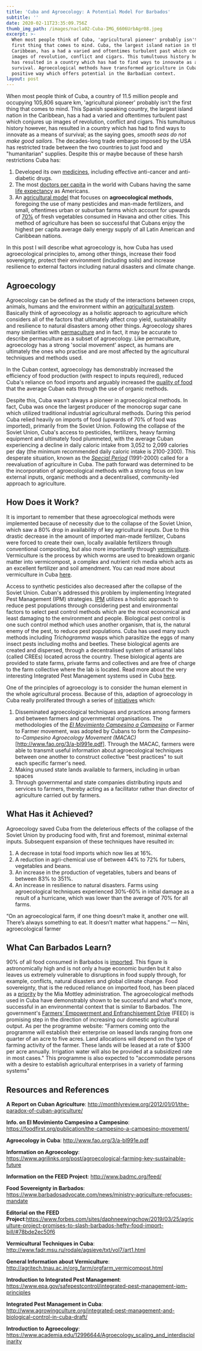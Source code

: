 ```yaml
---
title: 'Cuba and Agroecology: A Potential Model For Barbados'
subtitle: ''
date: 2020-02-11T23:35:09.756Z
thumb_img_path: /images/nacla02-Cuba-IMG_6606UrbAgr08.jpeg
excerpt: >-
  When most people think of Cuba, 'agricultural pioneer' probably isn't the
  first thing that comes to mind. Cuba, the largest island nation in the
  Caribbean, has a had a varied and oftentimes turbulent past which conjures up
  images of revolution, conflict and cigars. This tumultuous history however,
  has resulted in a country which has had to find ways to innovate as a means of
  survival. Agroecological methods have transformed agriculture in Cuba in a
  positive way which offers potential in the Barbadian context.
layout: post
---
```

When most people think of Cuba, a country of 11.5 million people and occupying 105,806 square km, 'agricultural pioneer' probably isn't the first thing that comes to mind. This Spanish speaking country, the largest island nation in the Caribbean, has a had a varied and oftentimes turbulent past which conjures up images of revolution, conflict and cigars. This tumultuous history however, has resulted in a country which has had to find ways to innovate as a means of survival; as the saying goes, *smooth seas do not make good sailors*. The decades-long trade embargo imposed by the USA has restricted trade between the two countries to just food and "humanitarian" supplies. Despite this or maybe because of these harsh restrictions Cuba has:

1. Developed its own [medicines](https://www.huffpost.com/entry/cuba-medical-innovations_n_56ddfacfe4b03a4056799015), including effective anti-cancer and anti-diabetic drugs.
2. The most [doctors per capita](https://data.worldbank.org/indicator/SH.MED.PHYS.ZS) in the world with Cubans having the same [life expectancy](https://www.who.int/countries/cub/en/) as Americans. 
3. An [agricultural model](http://www.fao.org/3/a-bl991e.pdf) that focuses on **agroecological methods**, foregoing the use of many pesticides and man-made fertilizers, and small, oftentimes urban or suburban farms which account for upwards of [70%](http://monthlyreview.org/2012/01/01/the-paradox-of-cuban-agriculture/) of fresh vegetables consumed in Havana and other cities. This method of agriculture has been so successful that Cubans enjoy the highest  per capita average daily energy supply of all Latin American and Caribbean nations.

In this post I will describe what agroecology is, how Cuba has used agroecological principles to, among other things, increase their food sovereignty, protect their environment (including soils) and increase resilience to external factors including natural disasters and climate change. 

## Agroecology

Agroecology can be defined as the study of the interactions between crops, animals, humans and the environment within an [agricultural system](https://www.academia.edu/12996644/Agroecology_scaling_and_interdisciplinarity). Basically think of agroecology as a holistic approach to agriculture which considers all of the factors that ultimately affect crop yield, sustainability and resilience to natural disasters among other things. Agroecology shares many similarities with [permaculture]([https://www.deplantuhman.com/posts/permaculture-backyard-transformation-part-2/](https://www.deplantuhman.com/posts/permaculture-backyard-transformation-part-2/))  and in fact, it may be accurate to describe permaculture as a subset of agroecology. Like permaculture, agroecology has a strong 'social movement' aspect, as humans are ultimately the ones who practise and are most affected by the agricultural techniques and methods used.

 In the Cuban context, agroecology has demonstrably increased the efficiency of food production (with respect to inputs required), reduced Cuba's reliance on food imports and arguably increased the [quality of food](https://www.independentsciencenews.org/health/unsafe-at-any-dose-diagnosing-chemical-safety-failures-from-ddt-to-bpa/) that the average Cuban eats through the use of organic methods.

Despite this, Cuba wasn't always a pioneer in agroecological methods. In fact, Cuba was once the largest producer of the monocrop sugar cane which utilized traditional industrial agricultural methods. During this period Cuba relied heavily on imports of food (upwards of 70% of food was imported), primarily from the Soviet Union. Following the collapse of the Soviet Union, Cuba's access to pesticides, fertilizers, heavy farming equipment and ultimately food plummeted, with the average Cuban experiencing a decline in daily caloric intake from 3,052  to 2,099 calories per day (the minimum recommended daily caloric intake is 2100-2300). This desperate situation, known as the *[Special Period](https://www.wikiwand.com/en/Special_Period)* (1991-2000) called for a reevaluation of agriculture in Cuba. The path forward was determined to be the incorporation of agroecological methods with a strong focus on low external inputs, organic methods and a decentralised, community-led approach to agriculture. 

## How Does it Work?

It is important to remember that these agroecological methods were implemented because of necessity due to the collapse of the Soviet Union, which saw a 80% drop in availability of key agricultural inputs. Due to this drastic decrease in the amount of imported man-made fertilizer, Cubans were forced to create their own, locally available fertilizers through conventional composting, but also more importantly through [vermiculture](http://agritech.tnau.ac.in/org_farm/orgfarm_vermicompost.html). Vermiculture is the process by which worms are used to breakdown organic matter into vermicompost, a complex and nutrient rich media which acts as an excellent fertilizer and soil amendment. You can read more about vermiculture in Cuba [here](http://www.fadr.msu.ru/rodale/agsieve/txt/vol7/art1.html).

Access to synthetic pesticides also decreased after the collapse of the Soviet Union. Cuban's addressed this problem by implementing Integrated Pest Management (IPM) strategies. [IPM](https://www.epa.gov/safepestcontrol/integrated-pest-management-ipm-principles) utilizes a holistic approach to reduce pest populations through considering pest and environmental factors to select pest control methods which are the most economical and least damaging to the environment  and people. Biological pest control is one such control method which uses another organism, that is, the natural enemy of the pest, to reduce pest populations. Cuba has used many such methods including  *Trichogramma* wasps which parasitize the eggs of many insect pests including moths and beetles.  These biological agents are created and dispersed, through a decentralised system of  artisanal labs (called CREEs) located across the country. These biological agents are provided to state farms, private farms and collectives and are free of charge to the farm collective where the lab is located. Read more about the very interesting Integrated Pest Management systems used in Cuba [here](http://www.agrowingculture.org/integrated-pest-management-and-biological-control-in-cuba-draft/).

One of the principles of agroecology is to consider the human element in the whole agricultural process. Because of this, adaption of agroecology in Cuba really proliferated through a series of [initiatives](http://www.fao.org/3/a-bl991e.pdf) which:

1. Disseminated agroecological techniques and practices among farmers and between farmers and governmental organisations. The methodologies of  the *[El Movimiento Campesino a Campesino](https://foodfirst.org/publication/the-campesino-a-campesino-movement/)* or Farmer to Farmer movement, was adopted by Cubans to form the *Campesino-to-Campesino Agroecology Movement (MACAC)*\[http://www.fao.org/3/a-bl991e.pdf]. Through the MACAC, farmers were able to transmit useful information about agroecological techniques between one another to construct collective "best practices" to suit each specific farmer's need. 
2. Making unused state lands available to farmers, including in urban spaces 
3. Through governmental and state companies distributing inputs and services to farmers, thereby acting as a facilitator rather than director of agriculture carried out by farmers.

## What Has it Achieved?

Agroecology saved Cuba from the deleterious effects of the collapse of the Soviet Union by producing food  with, first and foremost, minimal external inputs. Subsequent expansion of these techniques have resulted in:

1. A decrease in total food imports which now lies at 16%.
2. A reduction in agri-chemical use of between 44% to 72% for tubers, vegetables and beans.
3. An increase in the production of vegetables, tubers and beans of between 83% to 351%. 
4. An increase in resilience to  natural disasters. Farms using agroecological techniques experienced 30%-60% in initial damage as a result of a hurricane, which was lower than the average of 70% for all farms. 

“On an agroecological farm, if one thing doesn’t make it, another one will. There’s always something to eat. It doesn’t matter what happens.” — Nini, agroecological farmer

## What Can Barbados Learn?

90% of all food consumed in Barbados is [imported](https://www.forbes.com/sites/daphneewingchow/2019/03/25/agriculture-project-promises-to-slash-barbados-hefty-food-import-bill/#78bde2ec50f6). This figure is astronomically high and is not only a huge economic burden but it also leaves us extremely vulnerable to disruptions in food supply through, for example, conflicts, natural disasters and global climate change. Food sovereignty, that is the reduced reliance on imported food,  has been placed as a [priority](https://www.barbadosadvocate.com/news/ministry-agriculture-refocuses-mandate) by the Mia Mottley administration. The agroecological methods used in Cuba have demonstrably shown to be successful and what's more, successful in an environmental context that is similar to Barbados.  The government's [Farmers' Empowerment and Enfranchisement Drive](http://www.badmc.org/feed/) (FEED) is promising step in the direction of increasing our domestic agricultural output.  As per the programme website: "Farmers coming onto the programme will establish their enterprise on leased lands ranging from one quarter of an acre to five acres. Land allocations will depend on the type of farming activity of the farmer. These lands will be leased at a rate of $300 per acre annually. Irrigation water will also be provided at a subsidized rate in most cases."  This programme is also expected to "accommodate persons with a desire to establish agricultural enterprises in a variety of farming systems"

## Resources and References

**A Report on Cuban Agriculture**: http://monthlyreview.org/2012/01/01/the-paradox-of-cuban-agriculture/

**Info. on El Movimiento Campesino a Campesino**: https://foodfirst.org/publication/the-campesino-a-campesino-movement/ 

**Agroecology in Cuba**: http://www.fao.org/3/a-bl991e.pdf 

**Information on Agroecology**: https://www.agrilinks.org/post/agroecological-farming-key-sustainable-future 

**Information on the FEED Project**: http://www.badmc.org/feed/ 

**Food Sovereignty in Barbados**: https://www.barbadosadvocate.com/news/ministry-agriculture-refocuses-mandate 

**Editorial on the FEED Project**:https://www.forbes.com/sites/daphneewingchow/2019/03/25/agriculture-project-promises-to-slash-barbados-hefty-food-import-bill/#78bde2ec50f6 

**Vermicultural Techniques in Cuba**: http://www.fadr.msu.ru/rodale/agsieve/txt/vol7/art1.html 

**General Information about Vermiculture**: http://agritech.tnau.ac.in/org_farm/orgfarm_vermicompost.html 

**Introduction to Integrated Pest Management**:  https://www.epa.gov/safepestcontrol/integrated-pest-management-ipm-principles 

**Integrated Pest Management in Cuba**: http://www.agrowingculture.org/integrated-pest-management-and-biological-control-in-cuba-draft/ 

**Introduction to Agroecology**: https://www.academia.edu/12996644/Agroecology_scaling_and_interdisciplinarity
